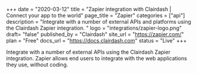 +++
date = "2020-03-12"
title = "Zapier integration with Clairdash | Connect your app to the world"
page_title = "Zapier"
categories = ["api"] 
description = "Integrate with a number of external APIs and platforms using the Clairdash Zapier integration. "
logo = "integrations/zapier-logo.png"
draft= "false"
published_by = "Clairdash"
site_url = "https://zapier.com/"
plan = "Free"
docs_url = "https://docs.clairdash.com"
status = "Live" 
+++

Integrate with a number of external APIs using the Clairdash Zapier integration. Zapier allows end users to integrate with the web applications they use, without coding.